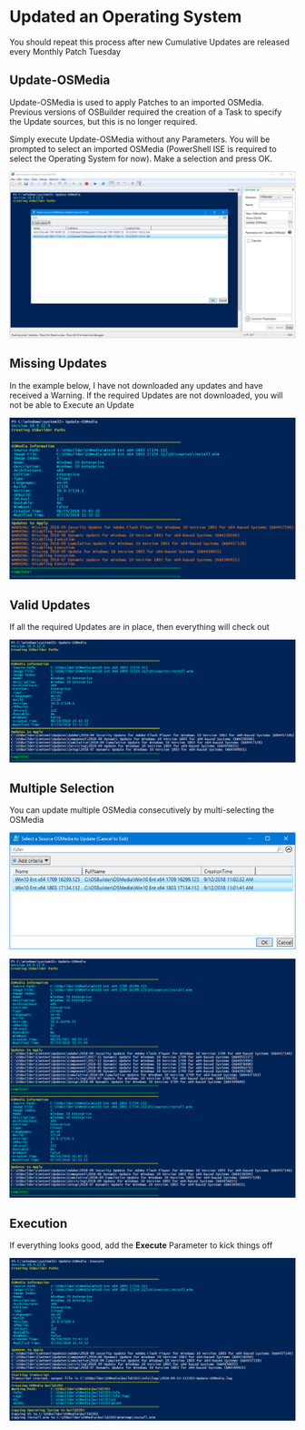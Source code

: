 # Updated an Operating System

You should repeat this process after new Cumulative Updates are released every Monthly Patch Tuesday

## Update-OSMedia

Update-OSMedia is used to apply Patches to an imported OSMedia.  Previous versions of OSBuilder required the creation of a Task to specify the Update sources, but this is no longer required.

Simply execute Update-OSMedia without any Parameters.  You will be prompted to select an imported OSMedia \(PowerShell ISE is required to select the Operating System for now\).  Make a selection and press OK.

![](../../.gitbook/assets/2018-09-12_11-11-44.png)

## Missing Updates

In the example below, I have not downloaded any updates and have received a Warning.  If the required Updates are not downloaded, you will not be able to Execute an Update

![](../../.gitbook/assets/2018-09-12_11-17-47.png)

## Valid Updates

If all the required Updates are in place, then everything will check out

![](../../.gitbook/assets/2018-09-12_11-18-36.png)

## Multiple Selection

You can update multiple OSMedia consecutively by multi-selecting the OSMedia

![](../../.gitbook/assets/2018-09-12_11-19-45.png)

![](../../.gitbook/assets/2018-09-12_11-21-09.png)

## Execution

If everything looks good, add the **Execute** Parameter to kick things off

![](../../.gitbook/assets/2018-09-12_11-22-38.png)



